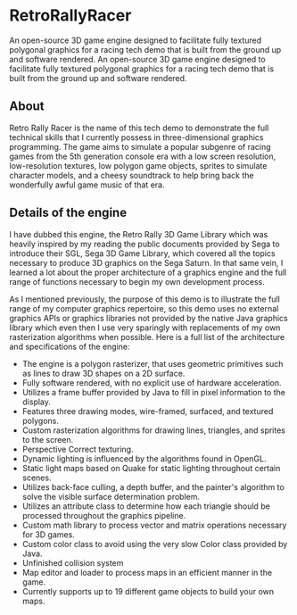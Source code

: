 # RetroRallyRacer
An open-source 3D game engine designed to facilitate fully textured polygonal graphics for a racing tech demo that is built from the ground up and software rendered.
An open-source 3D game engine designed to facilitate fully textured polygonal graphics for a racing tech demo that is built from the ground up and software rendered.
## About
Retro Rally Racer is the name of this tech demo to demonstrate the full technical skills that I currently possess in three-dimensional graphics programming. The game aims to simulate a popular subgenre of racing games from the 5th generation console era with a low screen resolution, low-resolution textures, low polygon game objects, sprites to simulate character models, and a cheesy soundtrack to help bring back the wonderfully awful game music of that era.
## Details of the engine
I have dubbed this engine, the Retro Rally 3D Game Library which was heavily inspired by my reading the public documents provided by Sega to introduce their SGL, Sega 3D Game Library, which covered all the topics necessary to produce 3D graphics on the Sega Saturn. In that same vein, I learned a lot about the proper architecture of a graphics engine and the full range of functions necessary to begin my own development process.

As I mentioned previously, the purpose of this demo is to illustrate the full range of my computer graphics repertoire, so this demo uses no external graphics APIs or graphics libraries not provided by the native Java graphics library which even then I use very sparingly with replacements of my own rasterization algorithms when possible. Here is a full list of the architecture and specifications of the engine:
            
* The engine is a polygon rasterizer, that uses geometric primitives such as lines to draw 3D shapes on a 2D surface.
* Fully software rendered, with no explicit use of hardware acceleration.
* Utilizes a frame buffer provided by Java to fill in pixel information to the display.
* Features three drawing modes, wire-framed, surfaced, and textured polygons.
* Custom rasterization algorithms for drawing lines, triangles, and sprites to the screen.
* Perspective Correct texturing.
* Dynamic lighting is influenced by the algorithms found in OpenGL.
* Static light maps based on Quake for static lighting throughout certain scenes.
* Utilizes back-face culling, a depth buffer, and the painter's algorithm to solve the visible surface determination problem.
* Utilizes an attribute class to determine how each triangle should be processed throughout the graphics pipeline.
* Custom math library to process vector and matrix operations necessary for 3D games.
* Custom color class to avoid using the very slow Color class provided by Java.
* Unfinished collision system
* Map editor and loader to process maps in an efficient manner in the game.
* Currently supports up to 19 different game objects to build your own maps.
